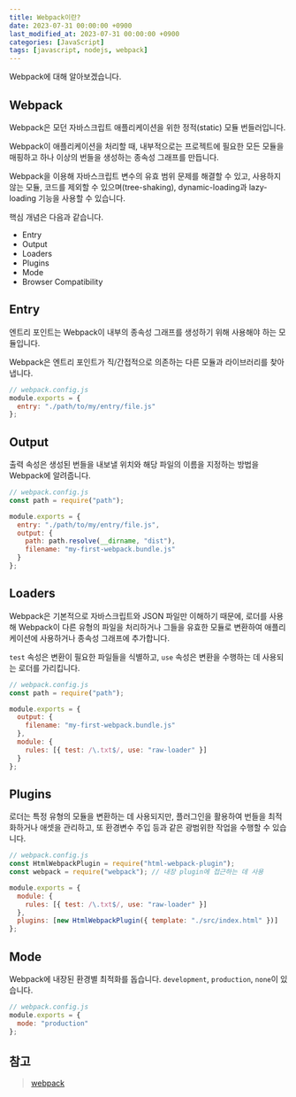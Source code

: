 ```yaml
---
title: Webpack이란?
date: 2023-07-31 00:00:00 +0900
last_modified_at: 2023-07-31 00:00:00 +0900
categories: [JavaScript]
tags: [javascript, nodejs, webpack]
---
```


Webpack에 대해 알아보겠습니다.

## Webpack

Webpack은 모던 자바스크립트 애플리케이션을 위한 정적(static) 모듈 번들러입니다.

Webpack이 애플리케이션을 처리할 때, 내부적으로는 프로젝트에 필요한 모든 모듈을 매핑하고 하나 이상의 번들을 생성하는 종속성 그래프를 만듭니다.

Webpack을 이용해 자바스크립트 변수의 유효 범위 문제를 해결할 수 있고, 사용하지 않는 모듈, 코드를 제외할 수 있으며(tree-shaking), dynamic-loading과 lazy-loading 기능을 사용할 수 있습니다.

핵심 개념은 다음과 같습니다.

- Entry
- Output
- Loaders
- Plugins
- Mode
- Browser Compatibility

## Entry

엔트리 포인트는 Webpack이 내부의 종속성 그래프를 생성하기 위해 사용해야 하는 모듈입니다.

Webpack은 엔트리 포인트가 직/간접적으로 의존하는 다른 모듈과 라이브러리를 찾아냅니다.

```javascript
// webpack.config.js
module.exports = {
  entry: "./path/to/my/entry/file.js"
};
```

## Output

출력 속성은 생성된 번들을 내보낼 위치와 해당 파일의 이름을 지정하는 방법을 Webpack에 알려줍니다.

```javascript
// webpack.config.js
const path = require("path");

module.exports = {
  entry: "./path/to/my/entry/file.js",
  output: {
    path: path.resolve(__dirname, "dist"),
    filename: "my-first-webpack.bundle.js"
  }
};
```

## Loaders

Webpack은 기본적으로 자바스크립트와 JSON 파일만 이해하기 때문에, 로더를 사용해 Webpack이 다른 유형의 파일을 처리하거나 그들을 유효한 모듈로 변환하여 애플리케이션에 사용하거나 종속성 그래프에 추가합니다.

`test` 속성은 변환이 필요한 파일들을 식별하고, `use` 속성은 변환을 수행하는 데 사용되는 로더를 가리킵니다.

```javascript
// webpack.config.js
const path = require("path");

module.exports = {
  output: {
    filename: "my-first-webpack.bundle.js"
  },
  module: {
    rules: [{ test: /\.txt$/, use: "raw-loader" }]
  }
};
```

## Plugins

로더는 특정 유형의 모듈을 변환하는 데 사용되지만, 플러그인을 활용하여 번들을 최적화하거나 애셋을 관리하고, 또 환경변수 주입 등과 같은 광범위한 작업을 수행할 수 있습니다.

```javascript
// webpack.config.js
const HtmlWebpackPlugin = require("html-webpack-plugin");
const webpack = require("webpack"); // 내장 plugin에 접근하는 데 사용

module.exports = {
  module: {
    rules: [{ test: /\.txt$/, use: "raw-loader" }]
  },
  plugins: [new HtmlWebpackPlugin({ template: "./src/index.html" })]
};
```

## Mode

Webpack에 내장된 환경별 최적화를 돕습니다. `development`, `production`, `none`이 있습니다.

```javascript
// webpack.config.js
module.exports = {
  mode: "production"
};
```

## 참고

> [webpack](https://webpack.kr/)
